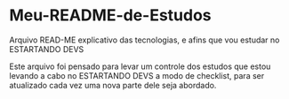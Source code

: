 # Meu-README-de-Estudos
Arquivo READ-ME explicativo das tecnologias, e afins que vou estudar no ESTARTANDO DEVS

Este arquivo foi pensado para levar um controle dos estudos que estou levando a cabo no ESTARTANDO DEVS a modo de checklist, para ser atualizado cada vez uma nova parte dele seja abordado.






